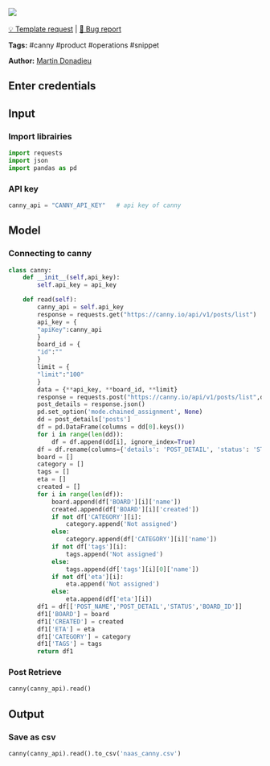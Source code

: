 <a href="https://app.naas.ai/user-redirect/naas/downloader?url=https://raw.githubusercontent.com/jupyter-naas/awesome-notebooks/master/Canny/Canny_Read.ipynb" target="_parent"><img src="https://naasai-public.s3.eu-west-3.amazonaws.com/open_in_naas.svg"/></a><br><br><a href="https://github.com/jupyter-naas/awesome-notebooks/issues/new?assignees=&labels=&template=template-request.md&title=Tool+-+Action+of+the+notebook+">💡 Template request</a> | <a href="https://github.com/jupyter-naas/awesome-notebooks/issues/new?assignees=&labels=bug&template=bug_report.md&title=Canny+-+Read:+Error+short+description">🚨 Bug report</a>

**Tags:** #canny #product #operations #snippet

**Author:** [Martin Donadieu](https://www.linkedin.com/in/martindonadieu)

## Enter credentials

## Input

### Import librairies


```python
import requests
import json
import pandas as pd
```

### API key


```python
canny_api = "CANNY_API_KEY"   # api key of canny
```

## Model

### Connecting to canny


```python
class canny:
    def __init__(self,api_key):
        self.api_key = api_key

    def read(self):
        canny_api = self.api_key
        response = requests.get("https://canny.io/api/v1/posts/list")
        api_key = {
        "apiKey":canny_api          
        }
        board_id = {
        "id":""                          
        }
        limit = {
        "limit":"100"                          
        }
        data = {**api_key, **board_id, **limit}
        response = requests.post("https://canny.io/api/v1/posts/list",data)
        post_details = response.json()
        pd.set_option('mode.chained_assignment', None)
        dd = post_details['posts']
        df = pd.DataFrame(columns = dd[0].keys()) 
        for i in range(len(dd)):
            df = df.append(dd[i], ignore_index=True)
        df = df.rename(columns={'details': 'POST_DETAIL', 'status': 'STATUS', 'title': 'POST_NAME','board': 'BOARD','category': 'CATEGORY','id': 'BOARD_ID'})        
        board = []
        category = []
        tags = []
        eta = []
        created = []
        for i in range(len(df)):
            board.append(df['BOARD'][i]['name'])
            created.append(df['BOARD'][i]['created'])
            if not df['CATEGORY'][i]:
                category.append('Not assigned')
            else:
                category.append(df['CATEGORY'][i]['name'])    
            if not df['tags'][i]:
                tags.append('Not assigned')
            else:
                tags.append(df['tags'][i][0]['name'])
            if not df['eta'][i]:
                eta.append('Not assigned')
            else:
                eta.append(df['eta'][i])  
        df1 = df[['POST_NAME','POST_DETAIL','STATUS','BOARD_ID']]
        df1['BOARD'] = board
        df1['CREATED'] = created
        df1['ETA'] = eta
        df1['CATEGORY'] = category
        df1['TAGS'] = tags
        return df1
```

### Post Retrieve


```python
canny(canny_api).read()
```

## Output

### Save as csv


```python
canny(canny_api).read().to_csv('naas_canny.csv') 
```
